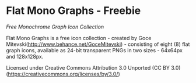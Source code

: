Flat Mono Graphs - Freebie
==========================
*Free Monochrome Graph Icon Collection*

Flat Mono Graphs is a free icon collection - created by Goce Mitevski(http://www.behance.net/GoceMitevski) - consisting of eight (8) flat graph icons, available as 24-bit transparent PNGs in two sizes - 64x64px and 128x128px.

Licensed under Creative Commons Attribution 3.0 Unported (CC BY 3.0)(https://creativecommons.org/licenses/by/3.0/)